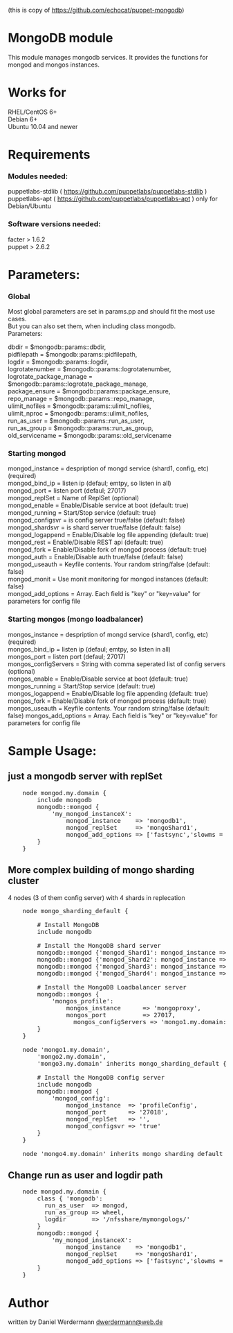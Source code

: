 (this is copy of https://github.com/echocat/puppet-mongodb)

# MongoDB module

This module manages mongodb services. It provides the functions for mongod and mongos instances.

# Works for

RHEL/CentOS 6+  
Debian 6+  
Ubuntu 10.04 and newer

# Requirements

### Modules needed:

puppetlabs-stdlib ( https://github.com/puppetlabs/puppetlabs-stdlib )  
puppetlabs-apt ( https://github.com/puppetlabs/puppetlabs-apt ) only for Debian/Ubuntu

### Software versions needed:
facter > 1.6.2  
puppet > 2.6.2

# Parameters:

### Global

Most global parameters are set in params.pp and should fit the most use cases.  
But you can also set them, when including class mongodb.  
Parameters:  

   dbdir                    = $mongodb::params::dbdir,  
   pidfilepath              = $mongodb::params::pidfilepath,  
   logdir                   = $mongodb::params::logdir,  
   logrotatenumber          = $mongodb::params::logrotatenumber,  
   logrotate_package_manage = $mongodb::params::logrotate_package_manage,  
   package_ensure           = $mongodb::params::package_ensure,  
   repo_manage              = $mongodb::params::repo_manage,  
   ulimit_nofiles           = $mongodb::params::ulimit_nofiles,  
   ulimit_nproc             = $mongodb::params::ulimit_nofiles,  
   run_as_user              = $mongodb::params::run_as_user,  
   run_as_group             = $mongodb::params::run_as_group,  
   old_servicename          = $mongodb::params::old_servicename  

### Starting mongod

   mongod_instance = despription of mongd service (shard1, config, etc)  (required)  
   mongod_bind_ip = listen ip (defaul; emtpy, so listen in all)  
   mongod_port = listen port (defaul; 27017)  
   mongod_replSet = Name of ReplSet (optional)  
   mongod_enable = Enable/Disable service at boot (default: true)  
   mongod_running = Start/Stop service (default: true)  
   mongod_configsvr = is config server true/false (default: false)  
   mongod_shardsvr = is shard server true/false (default: false)  
   mongod_logappend = Enable/Disable log file appending (default: true)  
   mongod_rest = Enable/Disable REST api (default: true)  
   mongod_fork = Enable/Disable fork of mongod process (default: true)  
   mongod_auth = Enable/Disable auth true/false (default: false)  
   mongod_useauth = Keyfile contents. Your random string/false (default: false)  
   mongod_monit = Use monit monitoring for mongod instances (default: false)  
   mongod_add_options = Array. Each field is "key" or "key=value" for parameters for config file  

### Starting mongos (mongo loadbalancer)

   mongos_instance = despription of mongd service (shard1, config, etc)  (required)  
   mongos_bind_ip = listen ip (defaul; emtpy, so listen in all)  
   mongos_port = listen port (defaul; 27017)  
   mongos_configServers = String with comma seperated list of config servers (optional)  
   mongos_enable = Enable/Disable service at boot (default: true)  
   mongos_running = Start/Stop service (default: true)  
   mongos_logappend = Enable/Disable log file appending (default: true)  
   mongos_fork = Enable/Disable fork of mongod process (default: true)  
   mongos_useauth = Keyfile contents. Your random string/false (default: false)
   mongos_add_options = Array. Each field is "key" or "key=value" for parameters for config file  

# Sample Usage:

## just a mongodb server with replSet
<pre>
	node mongod.my.domain {
		include mongodb
		mongodb::mongod {
			'my_mongod_instanceX':
				mongod_instance    => 'mongodb1',
				mongod_replSet     => 'mongoShard1',
				mongod_add_options => ['fastsync','slowms = 50']
		}
	}
</pre>

## More complex building of mongo sharding cluster ###
4 nodes (3 of them config server) with 4 shards in replecation

<pre>
	node mongo_sharding_default {

    	# Install MongoDB
    	include mongodb

    	# Install the MongoDB shard server
    	mongodb::mongod {'mongod_Shard1': mongod_instance => "Shard1", mongod_port => '27019', mongod_replSet => "Shard1", mongod_shardsvr => 'true' }
    	mongodb::mongod {'mongod_Shard2': mongod_instance => "Shard2", mongod_port => '27020', mongod_replSet => "Shard2", mongod_shardsvr => 'true' }
    	mongodb::mongod {'mongod_Shard3': mongod_instance => "Shard3", mongod_port => '27021', mongod_replSet => "Shard3", mongod_shardsvr => 'true' }
    	mongodb::mongod {'mongod_Shard4': mongod_instance => "Shard4", mongod_port => '27022', mongod_replSet => "Shard4", mongod_shardsvr => 'true' }

    	# Install the MongoDB Loadbalancer server
    	mongodb::mongos {
    		'mongos_profile':
    			mongos_instance      => 'mongoproxy',
    			mongos_port          => 27017,
				  mongos_configServers => 'mongo1.my.domain:27018,mongo2.my.domain:27018,mongo3.my.domain:27018'
    	}
	}

	node 'mongo1.my.domain',
		'mongo2.my.domain',
		'mongo3.my.domain' inherits mongo_sharding_default {

		# Install the MongoDB config server
		include mongodb
		mongodb::mongod {
			'mongod_config':
				mongod_instance  => 'profileConfig',
				mongod_port      => '27018',
				mongod_replSet   => '',
				mongod_configsvr => 'true'
		}
	}

	node 'mongo4.my.domain' inherits mongo_sharding_default { }
</pre>

## Change run as user and logdir path
<pre>
    node mongod.my.domain {
        class { 'mongodb':
          run_as_user  => mongod,
          run_as_group => wheel,
          logdir       => '/nfsshare/mymongologs/'
        }
        mongodb::mongod {
            'my_mongod_instanceX':
                mongod_instance    => 'mongodb1',
                mongod_replSet     => 'mongoShard1',
                mongod_add_options => ['fastsync','slowms = 50']
        }
    }
</pre>


# Author

written by Daniel Werdermann <dwerdermann@web.de>

